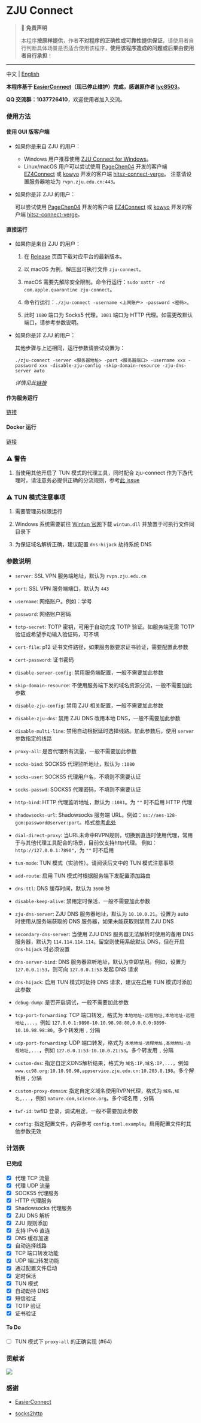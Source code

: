 # ZJU Connect

> 🚫 **免责声明**
>
> 本程序**按原样提供**，作者**不对程序的正确性或可靠性提供保证**，请使用者自行判断具体场景是否适合使用该程序，**使用该程序造成的问题或后果由使用者自行承担**！

---

中文 | [English](README_en.md)

**本程序基于 [EasierConnect](https://github.com/lyc8503/EasierConnect)（现已停止维护）完成，感谢原作者 [lyc8503](https://github.com/lyc8503)。**

**QQ 交流群：1037726410**，欢迎使用者加入交流。

### 使用方法

#### 使用 GUI 版客户端

+ 如果你是来自 ZJU 的用户：
  + Windows 用户推荐使用 [ZJU Connect for Windows](https://github.com/mythologyli/zju-connect-for-Windows)。
  + Linux/macOS 用户可以尝试使用 [PageChen04](https://github.com/PageChen04) 开发的客户端 [EZ4Connect](https://github.com/PageChen04/EZ4Connect) 或 [kowyo](https://github.com/kowyo) 开发的客户端 [hitsz-connect-verge](https://github.com/kowyo/hitsz-connect-verge)。
    注意请设置服务器地址为 `rvpn.zju.edu.cn:443`。
+ 如果你是非 ZJU 的用户：

  可以尝试使用 [PageChen04](https://github.com/PageChen04) 开发的客户端 [EZ4Connect](https://github.com/PageChen04/EZ4Connect) 或 [kowyo](https://github.com/kowyo) 开发的客户端 [hitsz-connect-verge](https://github.com/kowyo/hitsz-connect-verge)。

#### 直接运行

+ 如果你是来自 ZJU 的用户：

  1. 在 [Release](https://github.com/mythologyli/zju-connect/releases) 页面下载对应平台的最新版本。

  2. 以 macOS 为例，解压出可执行文件 `zju-connect`。

  3. macOS 需要先解除安全限制。命令行运行：`sudo xattr -rd com.apple.quarantine zju-connect`。

  4. 命令行运行：`./zju-connect -username <上网账户> -password <密码>`。

  5. 此时 `1080` 端口为 Socks5 代理，`1081` 端口为 HTTP 代理。如需更改默认端口，请参考参数说明。

+ 如果你是非 ZJU 的用户：

  其他步骤与上述相同，运行参数请尝试设置为：

  `./zju-connect -server <服务器地址> -port <服务器端口> -username xxx -password xxx -disable-zju-config -skip-domain-resource -zju-dns-server auto`

  *详情见此[链接](https://github.com/Mythologyli/zju-connect/issues/65#issuecomment-2650185322)*

#### 作为服务运行

[链接](docs/service.md)

#### Docker 运行

[链接](docs/docker.md)

### ⚠️ 警告

1. 当使用其他开启了 TUN 模式的代理工具，同时配合 zju-connect 作为下游代理时，请注意务必提供正确的分流规则，参考[此 issue](https://github.com/Mythologyli/zju-connect/issues/57)

### ⚠️ TUN 模式注意事项

1. 需要管理员权限运行

2. Windows 系统需要前往 [Wintun 官网](https://www.wintun.net)下载 `wintun.dll` 并放置于可执行文件同目录下

3. 为保证域名解析正确，建议配置 `dns-hijack` 劫持系统 DNS

### 参数说明

+ `server`: SSL VPN 服务端地址，默认为 `rvpn.zju.edu.cn`

+ `port`: SSL VPN 服务端端口，默认为 `443`

+ `username`: 网络账户。例如：学号

+ `password`: 网络账户密码

+ `totp-secret`: TOTP 密钥，可用于自动完成 TOTP 验证。如服务端无需 TOTP 验证或希望手动输入验证码，可不填

+ `cert-file`: p12 证书文件路径，如果服务器要求证书验证，需要配置此参数

+ `cert-password`: 证书密码

+ `disable-server-config`: 禁用服务端配置，一般不需要加此参数

+ `skip-domain-resource`: 不使用服务端下发的域名资源分流，一般不需要加此参数

+ `disable-zju-config`: 禁用 ZJU 相关配置，一般不需要加此参数

+ `disable-zju-dns`: 禁用 ZJU DNS 改用本地 DNS，一般不需要加此参数

+ `disable-multi-line`: 禁用自动根据延时选择线路。加此参数后，使用 `server` 参数指定的线路

+ `proxy-all`: 是否代理所有流量，一般不需要加此参数

+ `socks-bind`: SOCKS5 代理监听地址，默认为 `:1080`

+ `socks-user`: SOCKS5 代理用户名，不填则不需要认证

+ `socks-passwd`: SOCKS5 代理密码，不填则不需要认证

+ `http-bind`: HTTP 代理监听地址，默认为 `:1081`。为 `""` 时不启用 HTTP 代理

+ `shadowsocks-url`: Shadowsocks 服务端 URL。例如：`ss://aes-128-gcm:password@server:port`。格式[参考此处](https://github.com/shadowsocks/go-shadowsocks2)

+ `dial-direct-proxy`: 当URL未命中RVPN规则，切换到直连时使用代理，常用于与其他代理工具配合的场景，目前仅支持http代理。 例如：`http://127.0.0.1:7890"`，为 `""` 时不启用

+ `tun-mode`: TUN 模式（实验性）。请阅读后文中的 TUN 模式注意事项

+ `add-route`: 启用 TUN 模式时根据服务端下发配置添加路由

+ `dns-ttl`: DNS 缓存时间，默认为 `3600` 秒

+ `disable-keep-alive`: 禁用定时保活，一般不需要加此参数

+ `zju-dns-server`: ZJU DNS 服务器地址，默认为 `10.10.0.21`。设置为 auto 时使用从服务端获取的 DNS 服务器，如果未能获取则禁用 ZJU DNS

+ `secondary-dns-server`: 当使用 ZJU DNS 服务器无法解析时使用的备用 DNS 服务器，默认为 `114.114.114.114`。留空则使用系统默认 DNS，但在开启 `dns-hijack` 时必须设置

+ `dns-server-bind`: DNS 服务器监听地址，默认为空即禁用。例如，设置为 `127.0.0.1:53`，则可向 `127.0.0.1:53` 发起 DNS 请求

+ `dns-hijack`: 启用 TUN 模式时劫持 DNS 请求，建议在启用 TUN 模式时添加此参数

+ `debug-dump`: 是否开启调试，一般不需要加此参数

+ `tcp-port-forwarding`: TCP 端口转发，格式为 `本地地址-远程地址,本地地址-远程地址,...`，例如 `127.0.0.1:9898-10.10.98.98:80,0.0.0.0:9899-10.10.98.98:80`。多个转发用 `,` 分隔

+ `udp-port-forwarding`: UDP 端口转发，格式为 `本地地址-远程地址,本地地址-远程地址,...`，例如 `127.0.0.1:53-10.10.0.21:53`。多个转发用 `,` 分隔

+ `custom-dns`: 指定自定义DNS解析结果，格式为 `域名:IP,域名:IP,...`，例如 `www.cc98.org:10.10.98.98,appservice.zju.edu.cn:10.203.8.198`。多个解析用 `,` 分隔

+ `custom-proxy-domain`: 指定自定义域名使用RVPN代理，格式为 `域名,域名,...`，例如 `nature.com,science.org`。多个域名用 `,` 分隔

+ `twf-id`: twfID 登录，调试用途，一般不需要加此参数

+ `config`: 指定配置文件，内容参考 `config.toml.example`。启用配置文件时其他参数无效

### 计划表

#### 已完成

- [x] 代理 TCP 流量
- [x] 代理 UDP 流量
- [x] SOCKS5 代理服务
- [x] HTTP 代理服务
- [x] Shadowsocks 代理服务
- [x] ZJU DNS 解析
- [x] ZJU 规则添加
- [x] 支持 IPv6 直连
- [x] DNS 缓存加速
- [x] 自动选择线路
- [x] TCP 端口转发功能
- [x] UDP 端口转发功能
- [x] 通过配置文件启动
- [x] 定时保活
- [x] TUN 模式
- [x] 自动劫持 DNS
- [x] 短信验证
- [x] TOTP 验证
- [x] 证书验证

#### To Do

- [ ] TUN 模式下 `proxy-all` 的正确实现 (#64)

### 贡献者

<a href="https://github.com/mythologyli/zju-connect/graphs/contributors">
  <img src="https://contrib.rocks/image?repo=mythologyli/zju-connect" />
</a>

### 感谢

+ [EasierConnect](https://github.com/lyc8503/EasierConnect)

+ [socks2http](https://github.com/zenhack/socks2http)
